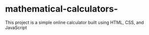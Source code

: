 # mathematical-calculators-
This project is a simple online calculator built using HTML, CSS, and JavaScript
